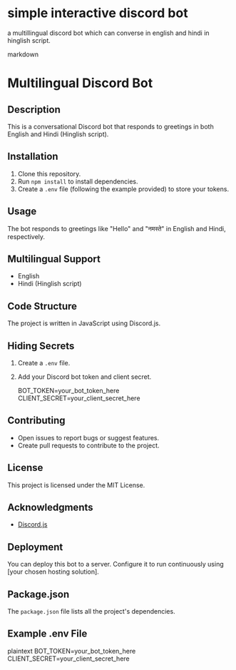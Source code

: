 # simple interactive discord bot
 a multillingual discord bot which can converse in english and hindi in hinglish script.

markdown
# Multilingual Discord Bot

## Description
This is a conversational Discord bot that responds to greetings in both English and Hindi (Hinglish script).

## Installation
1. Clone this repository.
2. Run `npm install` to install dependencies.
3. Create a `.env` file (following the example provided) to store your tokens.

## Usage
The bot responds to greetings like "Hello" and "नमस्ते" in English and Hindi, respectively.

## Multilingual Support
- English
- Hindi (Hinglish script)

## Code Structure
The project is written in JavaScript using Discord.js.

## Hiding Secrets
1. Create a `.env` file.
2. Add your Discord bot token and client secret.
   
   BOT_TOKEN=your_bot_token_here
   CLIENT_SECRET=your_client_secret_here
   

## Contributing
- Open issues to report bugs or suggest features.
- Create pull requests to contribute to the project.

## License
This project is licensed under the MIT License.

## Acknowledgments
- [Discord.js](https://discord.js.org/)

## Deployment
You can deploy this bot to a server. Configure it to run continuously using [your chosen hosting solution].

## Package.json
The `package.json` file lists all the project's dependencies.

## Example .env File
plaintext
BOT_TOKEN=your_bot_token_here
CLIENT_SECRET=your_client_secret_here
```